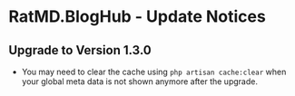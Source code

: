 RatMD.BlogHub - Update Notices
==============================

Upgrade to Version 1.3.0
------------------------
- You may need to clear the cache using `php artisan cache:clear` when your global meta data is 
not shown anymore after the upgrade.

